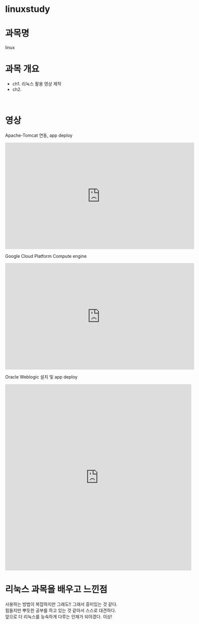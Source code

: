 # linuxstudy
# 과목명 
linux
<br>

# 과목 개요
 - ch1. 리눅스 활용 영상 제작
 - ch2.
<br>

# 영상
Apache-Tomcat 연동, app deploy
<iframe width="609" height="342.5" src="https://www.youtube.com/embed/JN3l3OD179M" title="YouTube video player" frameborder="0" allow="accelerometer; autoplay; clipboard-write; encrypted-media; gyroscope; picture-in-picture" allowfullscreen></iframe>
<br>

Google Cloud Platform Compute engine
<iframe width="609" height="342.5" src="https://www.youtube.com/embed/iITVeBnIQnU" title="YouTube video player" frameborder="0" allow="accelerometer; autoplay; clipboard-write; encrypted-media; gyroscope; picture-in-picture" allowfullscreen></iframe>
<br>

Oracle Weblogic 설치 및 app deploy
<iframe width="600" height="600" src="https://www.youtube.com/embed/LR9ORdsUheg" title="YouTube video player" frameborder="0" allow="accelerometer; autoplay; clipboard-write; encrypted-media; gyroscope; picture-in-picture" allowfullscreen></iframe>
<br>


# 리눅스 과목을 배우고 느낀점
사용하는 방법이 복잡하지만 그래도!! 그래서 흥미있는 것 같다. <br>
힘들지만 뿌듯한 공부를 하고 있는 것 같아서 스스로 대견하다.<br> 
앞으로 더 리눅스를 능숙하게 다루는 인재가 되야겠다. 이상!
